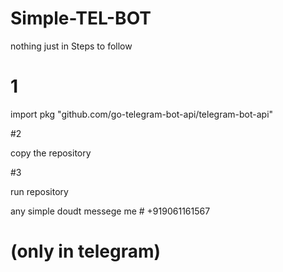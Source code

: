 # Simple-TEL-BOT
nothing just in
Steps to follow
# 1
import pkg "github.com/go-telegram-bot-api/telegram-bot-api"


#2

copy the repository

#3

run repository




any simple doudt
messege me # +919061161567
# (only in telegram)
